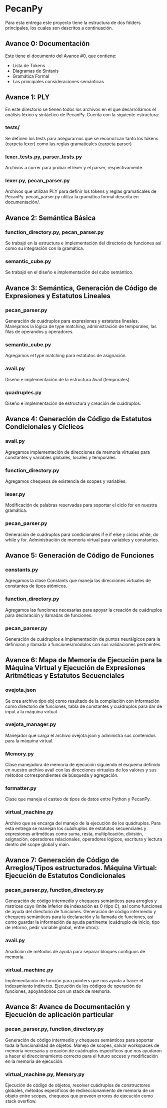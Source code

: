 # PecanPy

Para esta entrega este proyecto tiene la estructura de dos fólders 
principales, los cuales son descritos a continuación.

## Avance 0: Documentación
Este tiene el documento del Avance #0, que contiene:
- Lista de Tokens
- Diagramas de Sintaxis
- Gramática Formal
- Las principales consideraciones semánticas

## Avance 1: PLY
En este directorio se tienen todos los archivos en el que desarrollamos
el análisis léxico y sintáctico de PecanPy. Cuenta con la siguiente
estructura:

### tests/
Se definen los tests para asegurarnos que se reconozcan tanto los tókens
(carpeta lexer) como las reglas gramaticales (carpeta parser)

### lexer_tests.py, parser_tests.py
Archivos a correr para probar el lexer y el parser, respectivamente.

### lexer.py, pecan_parser.py
Archivos que utilizan PLY para definir los tókens y reglas gramaticales de PecanPy.
pecan_parser.py utiliza la gramática formal descrita en documentación/.

## Avance 2: Semántica Básica

### function_directory.py, pecan_parser.py
Se trabajó en la estructura e implementación del directorio de funciones así como su integración con la gramática.

### semantic_cube.py
Se trabajó en el diseño e implementación del cubo semántico.

## Avance 3: Semántica, Generación de Código de Expresiones y Estatutos Lineales

### pecan_parser.py
Generación de cuádruplos para expresiones y estatutos lineales. Manejamos la lógica de type matching, administración de temporales, las filas de operandos y operadores.

### semantic_cube.py
Agregamos el type matching para estatutos de asignación.

### avail.py
Diseño e implementación de la estructura Avail (temporales).

### quadruples.py
Diseño e implementación de estructura y creación de cuádruplos.

## Avance 4: Generación de Código de Estatutos Condicionales y Cíclicos

### avail.py
Agregamos implementación de direcciones de memoria virtuales para constantes y variables globales, locales y temporales.

### function_directory.py
Agregamos chequeos de existencia de scopes y variables.

### lexer.py
Modificación de palabras reservadas para soportar el ciclo for en nuestra gramática.

### pecan_parser.py
Generación de cuádruplos para condicionales if e if else y ciclos while, do while y for.
Administración de memoria virtual para variables y constantes.

## Avance 5: Generación de Código de Funciones

### constants.py
Agregamos la clase Constants que maneja las direcciones virtuales de constantes de tipos atómicos.

### function_directory.py
Agregamos las funciones necesarias para apoyar la creación de cuádruplos para declaración y llamadas de funciones.

### pecan_parser.py
Generación de cuádruplos e implementación de puntos neurálgicos para la definición y llamada a funciones/módulos con sus validaciones pertinentes.

## Avance 6: Mapa de Memoria de Ejecución para la Máquina Virtual y Ejecución de Expresiones Aritméticas y Estatutos Secuenciales

### ovejota.json
Se crea archivo tipo obj como resultado de la compilación con información como directorio de funciones, tabla de constantes y cuádruplos para dar de input a la máquina virtual.

### ovejota_manager.py
Manejador que carga el archivo ovejota.json y administra sus contenidos para la máquina virtual.

### Memory.py
Clase manejadora de memoria de ejecución siguiendo el esquema definido en nuestro archivo avail con las direcciones virtuales de los valores y sus métodos correspondientes de búsqueda y agregación.

### formatter.py
Clase que maneja el casteo de tipos de datos entre Python y PecanPy.

### virtual_machine.py
Archivo que se encarga del manejo de la ejecución de los quádruplos. Para esta entrega se manejan los cuádruplos de estatutos secuenciales y expresiones aritméticas como suma, resta, multiplicación, división, asignación, operadores relacionales, operadores lógicos, escritura y lectura dentro del scope global y main.

## Avance 7: Generación de Código de Arreglos/Tipos estructurados. Máquina Virtual: Ejecución de Estatutos Condicionales

### pecan_parser.py, function_directory.py
Generación de código intermedio y chequeos semánticos para arreglos y matrices cuyo límite inferior de indexación es 0 (tipo C), así como funciones de ayuda del directorio de funciones. Generación de código intermedio y chequeos semánticos para la declaración y la llamada de funciones, así como guardar la información de ayuda pertinente (cuádruplo de inicio, tipo de retorno, pedir variable global, entre otros). 

### avail.py
Añadición de métodos de ayuda para separar bloques contiguos de memoria.

### virtual_machine.py
Implementación de función para pointers que nos ayuda a hacer el indexamiento indirecto. Ejecución de los códigos de operación de funciones, apoyándonos con un stack de memoria.

## Avance 8: Avance de Documentación y Ejecución de aplicación particular

### pecan_parser.py, function_directory.py
Generación de código intermedio y chequeos semánticos para soportar toda la funcionalidad de objetos. Manejo de scopes, salvar workspaces de memoria necesaria y creación de cuádruplos específicos que nos ayudaron a hacer el direccionamiento correcto para el futuro acceso y modificación en la memoria de ejecución.

### virtual_machine.py, Memory.py
Ejecución de código de objetos, resolver cuádruplos de constructores globales, métodos específicos de redireccionamiento de memoria de un objeto entre scopes, chequeos que preveen errores de ejecución como stack overflow.
